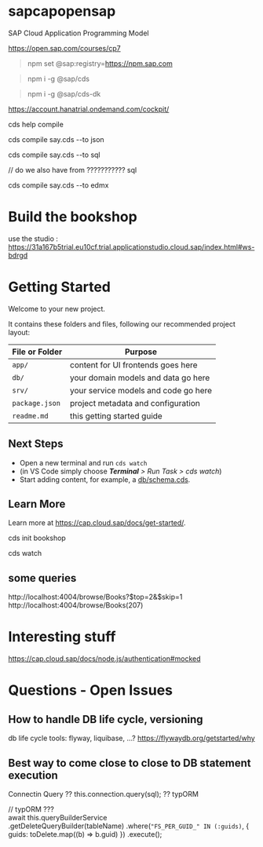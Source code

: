 # sapcapopensap
SAP Cloud Application Programming Model

https://open.sap.com/courses/cp7 

>npm set @sap:registry=https://npm.sap.com

>npm i -g @sap/cds

>npm i -g @sap/cds-dk

https://account.hanatrial.ondemand.com/cockpit/ 


cds help compile


cds compile say.cds --to json


cds compile say.cds --to sql  

// do we also have from ??????????? sql



cds compile say.cds --to edmx



# Build the bookshop

use the studio : https://31a167b5trial.eu10cf.trial.applicationstudio.cloud.sap/index.html#ws-bdrgd


# Getting Started

Welcome to your new project.

It contains these folders and files, following our recommended project layout:

File or Folder | Purpose
---------|----------
`app/` | content for UI frontends goes here
`db/` | your domain models and data go here
`srv/` | your service models and code go here
`package.json` | project metadata and configuration
`readme.md` | this getting started guide


## Next Steps

- Open a new terminal and run `cds watch` 
- (in VS Code simply choose _**Terminal** > Run Task > cds watch_)
- Start adding content, for example, a [db/schema.cds](db/schema.cds).


## Learn More

Learn more at https://cap.cloud.sap/docs/get-started/.


cds init bookshop

cds watch










## some queries

http://localhost:4004/browse/Books?$top=2&$skip=1
http://localhost:4004/browse/Books(207)









# Interesting stuff

https://cap.cloud.sap/docs/node.js/authentication#mocked


# Questions - Open Issues

## How to handle DB life cycle, versioning

db life cycle tools:  flyway, liquibase, ...?  https://flywaydb.org/getstarted/why

## Best way to come close to close to DB statement execution

Connectin Query ??     this.connection.query(sql);      ??    typORM


  // typORM ???  
await this.queryBuilderService                           
                    .getDeleteQueryBuilder(tableName)
                    .where(`"FS_PER_GUID_" IN (:guids)`, { guids: toDelete.map((b) => b.guid) })
                    .execute();


